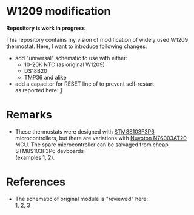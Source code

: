 # W1209 modification

**Repository is work in progress**

This repository contains my vision of modification of widely used W1209 thermostat.
Here, I want to introduce following changes:
- add "universal" schematic to use with either:
  - 10-20K NTC (as original W1209)
  - DS18B20
  - TMP36 and alike
- add a capacitor for RESET line of to prevent self-restart\
  as reported here: [1](https://sampawno.ru/viewtopic.php?f=120&t=13251)

# Remarks
- These thermostats were designed with [STM8S103F3P6](https://www.st.com/resource/en/datasheet/stm8s103f2.pdf) microcontrollers, but there are variations with [Nuvoton N76003AT20](https://direct.nuvoton.com/en/n76e003at20) MCU. The spare microcontroller can be salvaged from cheap STM8S103F3P6 devboards \
  (examples [1](https://vivonomicon.com/2018/07/15/the-w1209-a-sometimes-stm8-based-digital-thermostat/), [2](https://www.youtube.com/watch?v=e2FIBK9F2Js)).

# References
- The schematic of original module is "reviewed" here: \
  [1](https://chinese-electronics-products-tested.blogspot.com/p/w1209-temperature-controller-tested.html),
  [2](http://www.mastervintik.ru/obzor-tsifrovogo-modulya-termoregulyatora-w1209/),
  [3](https://tenbaht.github.io/sduino/hardware/w1209-thermostat/)
